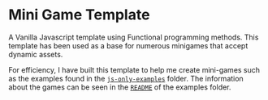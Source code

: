 # Mini Game Template

A Vanilla Javascript template using Functional programming methods. This template has been used as a base for numerous minigames that accept dynamic assets. 

For efficiency, I have built this template to help me create mini-games such as the examples found in the [`js-only-examples`](https://github.com/kgrim/vanilla-js-mini-games/tree/main/js-only-examples) folder. The information about the games can be seen in the [`README`](https://github.com/kgrim/vanilla-js-mini-games/tree/main/js-only-examples/README.md) of the examples folder.